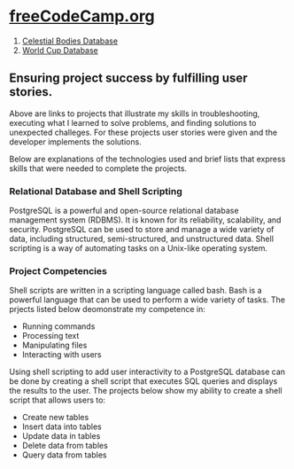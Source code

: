 # [freeCodeCamp.org](https://www.freecodecamp.org/tracychacon)
1. [Celestial Bodies Database](https://github.com/TracyChacon/FreeCodeCamp-Curriculum/tree/master/05%20Relational%20Database/rdb_project_01_celestial_bodies_database)
2. [World Cup Database](https://github.com/TracyChacon/FreeCodeCamp-Curriculum/tree/master/05%20Relational%20Database/rdb_project_02_world_cup_database)
    
## Ensuring  project success by fulfilling user stories.
Above are links to projects that illustrate my skills in troubleshooting, executing what I learned to solve problems, and finding solutions to unexpected challeges. For these projects user stories were given and the developer implements the solutions. 

Below are explanations of the technologies used and brief lists that express skills that were needed to complete the projects. 

### Relational Database and Shell Scripting
PostgreSQL is a powerful and open-source relational database management system (RDBMS). It is known for its reliability, scalability, and security. PostgreSQL can be used to store and manage a wide variety of data, including structured, semi-structured, and unstructured data. Shell scripting is a way of automating tasks on a Unix-like operating system.

### Project Competencies
Shell scripts are written in a scripting language called bash. Bash is a powerful language that can be used to perform a wide variety of tasks.
The prjects listed below deomonstrate my competence in:

- Running commands
- Processing text
- Manipulating files
- Interacting with users

Using shell scripting to add user interactivity to a PostgreSQL database can be done by creating a shell script that executes SQL queries and displays the results to the user. The projects below show my ability to create a shell script that allows users to:

- Create new tables
- Insert data into tables
- Update data in tables
- Delete data from tables
- Query data from tables






